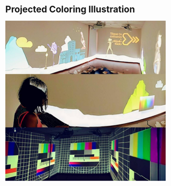 # Projected Coloring Illustration

![Projected Coloring Illustation](https://github.com/pauloguerraf/lines3D_w_wacomLeap-Mapping/blob/master/buildyouruniverse.jpg "Projected Color Illustration")

